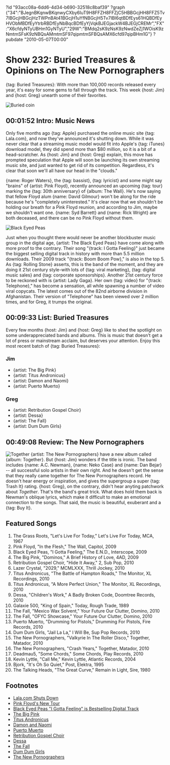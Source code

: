 ?id "93acc08a-6dd6-4d34-b690-32518c8baf39"
?graph {"34":"BJegnBKqnwBKqnwyCXby6IuT9H8FFZH8FFZjC5HBBGcjHH8FFZ5Tv7IBGcjHBGcjHzTWPnBAt41BGcjH1uYfNBGcjH5Tv7IBI6qtBDfEys61HQBDfEyHVObMBDfEyYtrbRBDfEyNbBqcBDfEyYjVqkBJEGjackW4BJEGjCREMr","FX":"X6cfdyNTyUBHm1GyNTyU","29W":"BMdq2sK9zNsK9zNwdZeZj1WOisK9zNmtmSFsK9zNBQsAMmtmSF97qipmtmSFBQsAMX6cfd97qipBHm1G"}
?pubdate "2010-05-07T00:00"

# Show 232: Buried Treasures & Opinions on The New Pornographers
{tag: Buried Treasures}: With more than 100,000 records released every year, it's easy for some gems to fall through the track. This week {host: Jim} and {host: Greg} unearth some of their favorites.

![Buried coin](https://static.soundopinions.org/images/buriedtreasures/buriedcoin.jpg)

## 00:01:52 Intro: Music News
Only five months ago {tag: Apple} purchased the online music site {tag: Lala.com}, and now they've announced it's shutting down. While it was never clear that a streaming music model would fit into Apple's {tag: iTunes} download model, they did spend more than $80 million, so it is a bit of a head-scratcher. As {host: Jim} and {host: Greg} explain, this move has prompted speculation that Apple will soon be launching its own streaming music site, and just wanted to get rid of its competition. Regardless, it's clear that soon we'll all have our head in the "clouds." 

{name: Roger Waters}, the {tag: bassist}, {tag: lyricist} and some might say "brains" of {artist: Pink Floyd}, recently announced an upcoming {tag: tour} marking the {tag: 30th anniversary} of {album: The Wall}. He's now saying that fellow Floyd alum {name: David Gilmour} won't be along for the ride because he's "completely uninterested." It's clear now that we shouldn't be holding our breath for a Pink Floyd reunion, and according to Jim, maybe we shouldn't want one. {name: Syd Barrett} and {name: Rick Wright} are both deceased, and there can be no Pink Floyd without them.

![Black Eyed Peas](https://static.soundopinions.org/assets/232/340.jpg)

Just when you thought there would never be another blockbuster music group in the digital age, {artist: The Black Eyed Peas} have come along with more proof to the contrary. Their song "{track: I Gotta Feeling}" just became the biggest selling digital track in history with more than 5.5 million downloads. Their 2009 track "{track: Boom Boom Pow}," is also in the top 5. As {tag: Rolling Stone} asserts, this is the band of the moment, and they are doing it 21st century style-with lots of {tag: viral marketing}, {tag: digital music sales} and {tag: corporate sponsorships}. Another 21st century force to be reckoned with is {artist: Lady Gaga}. Her own {tag: video} for "{track: Telephone}," has become a sensation, all while spawning a number of video viral copycats. The latest comes out of the 82nd airborne division in Afghanistan. Their version of "Telephone" has been viewed over 2 million times, and for Greg, it trumps the original.

## 00:09:33 List: Buried Treasures
Every few months {host: Jim} and {host: Greg} like to shed the spotlight on some underappreciated bands and albums. This is music that doesn't get a lot of press or mainstream acclaim, but deserves your attention. Enjoy this most recent batch of {tag: Buried Treasures}:

### Jim
- {artist: The Big Pink}
- {artist: Titus Andronicus}
- {artist: Damon and Naomi}
- {artist: Puerto Muerto}

### Greg
- {artist: Retribution Gospel Choir}
- {artist: Dessa}
- {artist: The Fall}
- {artist: Dum Dum Girls}

## 00:49:08 Review: The New Pornographers
![Together](https://static.soundopinions.org/assets/232/29W0.jpg)
{artist: The New Pornographers} have a new album called {album: Together}. But {host: Jim} wonders if the title is ironic. The band includes {name: A.C. Newman}, {name: Neko Case} and {name: Dan Bejar} -- all successful solo artists in their own right. And he doesn't get the sense that they really came together for The New Pornographers record. He doesn't hear energy or inspiration, and gives the supergroup a super {tag: Trash It} rating. {host: Greg}, on the contrary, didn't hear anyting patchwork about *Together*. That's the band's great trick. What does hold them back is Newman's oblique lyrics, which make it difficult to make an emotional connection to the songs. That said, the music is beautiful, exuberant and a {tag: Buy It}.


## Featured Songs
1. The Grass Roots, "Let's Live For Today," Let's Live For Today, MCA, 1967
2. Pink Floyd, "In the Flesh," The Wall, Capitol, 2009
3. Black Eyed Peas, "I Gotta Feeling," The E.N.D., Interscope, 2009
4. The Big Pink, "Dominos," A Brief History of Love, 4AD, 2009
5. Retribution Gospel Choir, "Hide It Away," 2, Sub Pop, 2010
6. Lazer Crystal, "2029," MCMLXXX, Thrill Jockey, 2010
7. Titus Andronicus, "The Battle of Hampton Roads," The Monitor, XL Recordings, 2010
8. Titus Andronicus, "A More Perfect Union," The Monitor, XL Recordings, 2010
9. Dessa, "Children's Work," A Badly Broken Code, Doomtree Records, 2010
10. Galaxie 500, "King of Spain," Today, Rough Trade, 1989
11. The Fall, "Mexico Wax Solvent," Your Future Our Clutter, Domino, 2010
12. The Fall, "OFYC Showcase," Your Future Our Clutter, Domino, 2010
13. Puerto Muerto, "Drumming for Pistols," Drumming For Pistols, Fire Records, 2010
14. Dum Dum Girls, "Jail La La," I Will Be, Sup Pop Records, 2010
15. The New Pornographers, "Valkyrie In The Roller Disco," Together, Matador, 2010
16. The New Pornographers, "Crash Years," Together, Matador, 2010
17. Deadmau5, "Some Chords," Some Chords, Play Records, 2010
18. Kevin Lyttle, "Call Me," Kevin Lyttle, Atlantic Records, 2004
19. Bjork, "It's Oh So Quiet," Post, Elektra, 1995
20. The Talking Heads, "The Great Curve," Remain in Light, Sire, 1980

## Footnotes
- [Lala.com Shuts Down](http://techcrunch.com/2010/04/29/apple-to-shut-down-lala-on-may-31/)
- [Pink Floyd's New Tour](http://www.rollingstone.com/music/news/roger-waters-announces-30th-anniversary-tour-for-the-wall-20100412)
- [Black Eyed Peas "I Gotta Feeling" is Bestselling Digital Track](http://www.rollingstone.com/music/news/black-eyed-peas-i-gotta-feeling-named-bestselling-digital-track-20100503)
- [The Big Pink](http://www.musicfromthebigpink.com/)
- [Titus Andronicus](http://titusandronicus.net/)
- [Damon and Naomi](http://damonandnaomi.com/)
- [Puerto Muerto](https://itunes.apple.com/us/artist/puerto-muerto/id4558403)
- [Retribution Gospel Choir](http://retributiongospelchoir.com/)
- [Dessa](http://www.doomtree.net/dessa/)
- [The Fall](http://thefall.xyz/)
- [Dum Dum Girls](http://wearedumdumgirls.com/)
- [The New Pornographers](http://www.thenewpornographers.com/)
